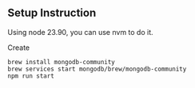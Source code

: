 ## Setup Instruction

Using node 23.90, you can use nvm to do it.

Create

```
brew install mongodb-community
brew services start mongodb/brew/mongodb-community
npm run start
```
